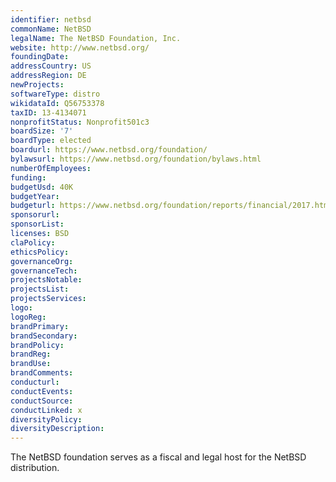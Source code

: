 ```yaml
---
identifier: netbsd
commonName: NetBSD
legalName: The NetBSD Foundation, Inc.
website: http://www.netbsd.org/
foundingDate:
addressCountry: US
addressRegion: DE
newProjects:
softwareType: distro
wikidataId: Q56753378
taxID: 13-4134071
nonprofitStatus: Nonprofit501c3
boardSize: '7'
boardType: elected
boardurl: https://www.netbsd.org/foundation/
bylawsurl: https://www.netbsd.org/foundation/bylaws.html
numberOfEmployees:
funding:
budgetUsd: 40K
budgetYear:
budgeturl: https://www.netbsd.org/foundation/reports/financial/2017.html
sponsorurl:
sponsorList:
licenses: BSD
claPolicy:
ethicsPolicy:
governanceOrg:
governanceTech:
projectsNotable:
projectsList:
projectsServices:
logo:
logoReg:
brandPrimary:
brandSecondary:
brandPolicy:
brandReg:
brandUse:
brandComments:
conducturl:
conductEvents:
conductSource:
conductLinked: x
diversityPolicy:
diversityDescription:
---
```


The NetBSD foundation serves as a fiscal and legal host for the NetBSD distribution.

